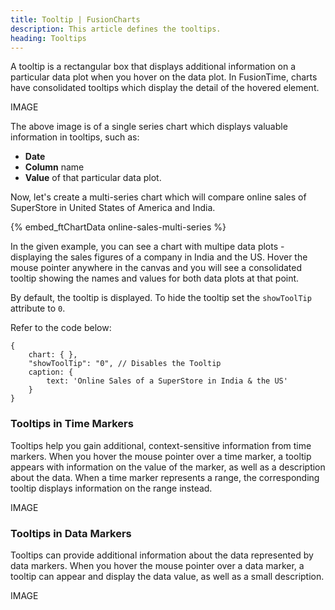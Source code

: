 ```yaml
---
title: Tooltip | FusionCharts
description: This article defines the tooltips.
heading: Tooltips
---
```


A tooltip is a rectangular box that displays additional information on a particular data plot when you hover on the data plot. In FusionTime, charts have consolidated tooltips which display the detail of the hovered element.

IMAGE

The above image is of a single series chart which displays valuable information in tooltips, such as: 

* **Date**
* **Column** name
* **Value** of that particular data plot.

Now, let's create a multi-series chart which will compare online sales of SuperStore in United States of America and India.

{% embed_ftChartData online-sales-multi-series %}

In the given example, you can see a chart with multipe data plots - displaying the sales figures of a company in India and the US. Hover the mouse pointer anywhere in the canvas and you will see a consolidated tooltip showing the names and values for both data plots at that point. 

By default, the tooltip is displayed. To hide the tooltip set the `showToolTip` attribute to `0`.

Refer to the code below:

```
{
    chart: { },
    "showToolTip": "0", // Disables the Tooltip
    caption: {
        text: 'Online Sales of a SuperStore in India & the US'
    }
}
```

### Tooltips in Time Markers

Tooltips help you gain additional, context-sensitive information from time markers. When you hover the mouse pointer over a time marker, a tooltip appears with information on the value of the marker, as well as a description about the data. When a time marker represents a range, the corresponding tooltip displays information on the range instead.

IMAGE

### Tooltips in Data Markers

Tooltips can provide additional information about the data represented by data markers. When you hover the mouse pointer over a data marker, a tooltip can appear and display the data value, as well as a small description.

IMAGE